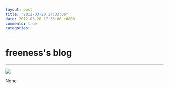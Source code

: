 ```yaml
---
layout: post
title: "2012-03-20 17:33:06"
date: 2012-03-20 17:33:06 +0800
comments: true
categories: 
---
```


# freeness's blog

----------

![](http://okqmqrbgo.bkt.clouddn.com/201203201733061.jpg)

>
None